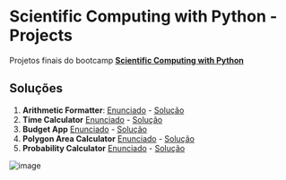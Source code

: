 # Scientific Computing with Python - Projects

Projetos finais do bootcamp **[Scientific Computing with Python](https://www.freecodecamp.org/learn/scientific-computing-with-python/)**

## Soluções

1. **Arithmetic Formatter**: [Enunciado](https://www.freecodecamp.org/learn/scientific-computing-with-python/scientific-computing-with-python-projects/time-calculator) - [Solução](https://github.com/dev-araujo/Scientific-Computing-with-Python-Projects/blob/main/arithmetic-formatter/formatter.py)
2. **Time Calculator** [Enunciado](https://www.freecodecamp.org/learn/scientific-computing-with-python/scientific-computing-with-python-projects/time-calculator) - [Solução](https://github.com/dev-araujo/Scientific-Computing-with-Python-Projects/blob/main/time-calculator/time_calculator.py)
3. **Budget App** [Enunciado](https://www.freecodecamp.org/learn/scientific-computing-with-python/scientific-computing-with-python-projects/budget-app) - [Solução](https://github.com/dev-araujo/Scientific-Computing-with-Python-Projects/blob/main/budget-app/budget.py)
4. **Polygon Area Calculator** [Enunciado](https://www.freecodecamp.org/learn/scientific-computing-with-python/scientific-computing-with-python-projects/polygon-area-calculator) - [Solução](https://github.com/dev-araujo/Scientific-Computing-with-Python-Projects/blob/main/polygon-area-calculator/calculator.py)
5. **Probability Calculator** [Enunciado](https://www.freecodecamp.org/learn/scientific-computing-with-python/scientific-computing-with-python-projects/probability-calculator) - [Solução]()

![image](https://github.com/dev-araujo/Scientific-Computing-with-Python-Projects/assets/97068163/ad981531-a780-4bd4-bc2b-94c1b9296d88)
